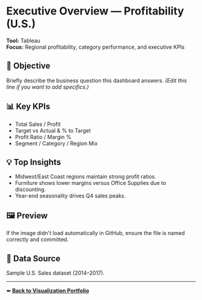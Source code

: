 # Executive Overview — Profitability (U.S.)

**Tool:** Tableau  
**Focus:** Regional profitability, category performance, and executive KPIs  

## 🎯 Objective
Briefly describe the business question this dashboard answers. *(Edit this line if you want to add specifics.)*

## 📊 Key KPIs
- Total Sales / Profit
- Target vs Actual & % to Target
- Profit Ratio / Margin %
- Segment / Category / Region Mix

## 💡 Top Insights
- Midwest/East Coast regions maintain strong profit ratios.
- Furniture shows lower margins versus Office Supplies due to discounting.
- Year-end seasonality drives Q4 sales peaks.

## 🖼️ Preview
If the image didn't load automatically in GitHub, ensure the file is named correctly and committed.  

## 🧾 Data Source
Sample U.S. Sales dataset (2014–2017).  

---
⬅️ **[Back to Visualization Portfolio](../README.md)**
